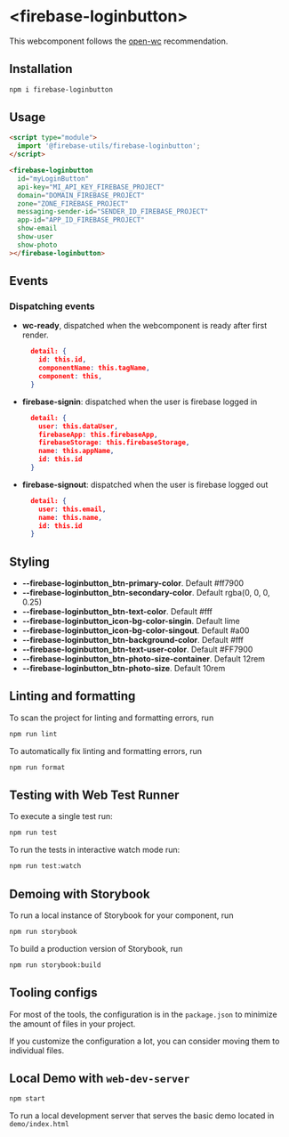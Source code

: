 # \<firebase-loginbutton>

This webcomponent follows the [open-wc](https://github.com/open-wc/open-wc) recommendation.

## Installation

```bash
npm i firebase-loginbutton
```

## Usage

```html
<script type="module">
  import '@firebase-utils/firebase-loginbutton';
</script>

<firebase-loginbutton
  id="myLoginButton"
  api-key="MI_API_KEY_FIREBASE_PROJECT"
  domain="DOMAIN_FIREBASE_PROJECT"
  zone="ZONE_FIREBASE_PROJECT"
  messaging-sender-id="SENDER_ID_FIREBASE_PROJECT"
  app-id="APP_ID_FIREBASE_PROJECT"
  show-email
  show-user
  show-photo
></firebase-loginbutton>
```

## Events

### Dispatching events

- **wc-ready**, dispatched when the webcomponent is ready after first render.

  ```json
    detail: {
      id: this.id,
      componentName: this.tagName,
      component: this,
    }
  ```

- **firebase-signin**: dispatched when the user is firebase logged in

  ```json
    detail: {
      user: this.dataUser,
      firebaseApp: this.firebaseApp,
      firebaseStorage: this.firebaseStorage,
      name: this.appName,
      id: this.id
    }
  ```

- **firebase-signout**: dispatched when the user is firebase logged out

  ```json
    detail: {
      user: this.email,
      name: this.name,
      id: this.id
    }
  ```

## Styling

- **--firebase-loginbutton_btn-primary-color**. Default #ff7900
- **--firebase-loginbutton_btn-secondary-color**. Default rgba(0, 0, 0, 0.25)
- **--firebase-loginbutton_btn-text-color**. Default #fff
- **--firebase-loginbutton_icon-bg-color-singin**. Default lime
- **--firebase-loginbutton_icon-bg-color-singout**. Default #a00
- **--firebase-loginbutton_btn-background-color**. Default #fff
- **--firebase-loginbutton_btn-text-user-color**. Default #FF7900
- **--firebase-loginbutton_btn-photo-size-container**. Default 12rem
- **--firebase-loginbutton_btn-photo-size**. Default 10rem

## Linting and formatting

To scan the project for linting and formatting errors, run

```bash
npm run lint
```

To automatically fix linting and formatting errors, run

```bash
npm run format
```

## Testing with Web Test Runner

To execute a single test run:

```bash
npm run test
```

To run the tests in interactive watch mode run:

```bash
npm run test:watch
```

## Demoing with Storybook

To run a local instance of Storybook for your component, run

```bash
npm run storybook
```

To build a production version of Storybook, run

```bash
npm run storybook:build
```

## Tooling configs

For most of the tools, the configuration is in the `package.json` to minimize the amount of files in your project.

If you customize the configuration a lot, you can consider moving them to individual files.

## Local Demo with `web-dev-server`

```bash
npm start
```

To run a local development server that serves the basic demo located in `demo/index.html`
